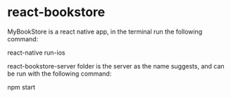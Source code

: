 # react-bookstore

MyBookStore is a react native app, in the terminal run the following command: 

react-native run-ios

react-bookstore-server folder is the server as the name suggests, and can be run with the following command: 

npm start
